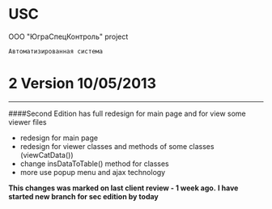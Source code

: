 USC
===

 ООО "ЮграСпецКонтроль" project

	Автоматизированная система 


2 Version 10/05/2013
===
***
####Second Edition has full redesign for main page and for view some viewer files
 + redesign for main page
 + redesign for viewer classes and methods of some classes (viewCatData())
 + change insDataToTable() method for classes
 + more use popup menu and ajax technology

**This changes was marked on last client review - 1 week ago.**
**I have started new branch for sec edition by today**

